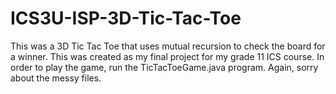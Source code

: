 # ICS3U-ISP-3D-Tic-Tac-Toe
This was a 3D Tic Tac Toe that uses mutual recursion to check the board for a winner. This was created as my final project for my grade 11 ICS course. In order to play the game, run the TicTacToeGame.java program. Again, sorry about the messy files.
